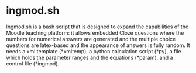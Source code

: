 # ingmod.sh 

Ingmod.sh is a bash script that is designed to expand the capabilities of the Moodle teaching platform: it allows embedded Cloze questions where the numbers for numerical answers are generated and the multiple choice questions are latex-based and the appearance of answers is fully random. It needs a xml template (*xmltemp), a python calculation script (*py), a file which holds the parameter ranges and the equations (*param), and a control file (*ingmod). 
